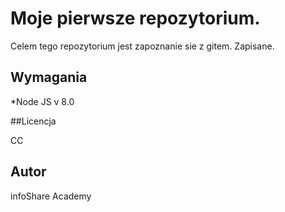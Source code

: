 # Moje pierwsze repozytorium.

Celem tego repozytorium jest zapoznanie sie z gitem.
Zapisane.

## Wymagania

*Node JS v 8.0


##Licencja

CC

## Autor

infoShare Academy


